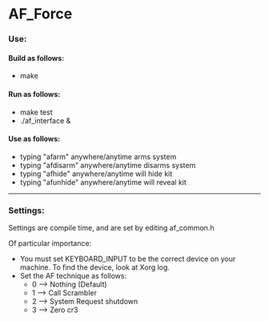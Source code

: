 # AF_Force
<!-- ### Will & Arthur -->
### Use:


#### Build as follows:
* make


#### Run as follows:
* make test
* ./af_interface &

#### Use as follows:

* typing "afarm" anywhere/anytime arms system
* typing "afdisarm" anywhere/anytime disarms system
* typing "afhide" anywhere/anytime will hide kit
* typing "afunhide" anywhere/anytime will reveal kit

---
### Settings:

Settings are compile time, and are set by editing af_common.h

Of particular importance:
* You must set KEYBOARD_INPUT to be the correct device on your machine.  To find the device, look at Xorg log.
* Set the AF technique as follows:
  * 0 --> Nothing (Default)
  * 1 --> Call Scrambler
  * 2 --> System Request shutdown
  * 3 --> Zero cr3